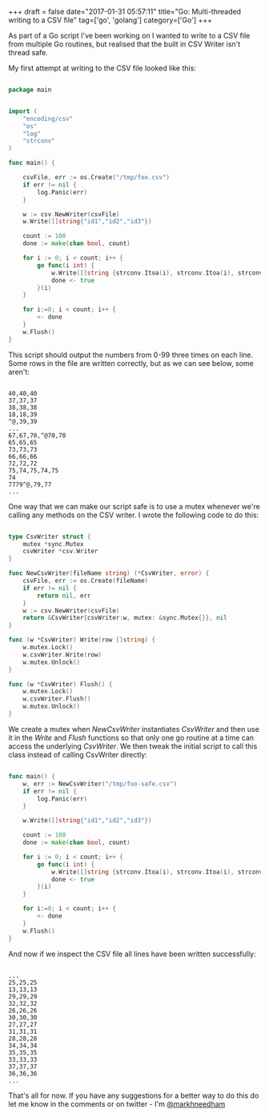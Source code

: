 +++
draft = false
date="2017-01-31 05:57:11"
title="Go: Multi-threaded writing to a CSV file"
tag=['go', 'golang']
category=['Go']
+++

As part of a Go script I've been working on I wanted to write to a CSV file from multiple Go routines, but realised that the built in CSV Writer isn't thread safe.

My first attempt at writing to the CSV file looked like this:


~~~go

package main


import (
	"encoding/csv"
	"os"
	"log"
	"strconv"
)

func main() {

	csvFile, err := os.Create("/tmp/foo.csv")
	if err != nil {
		log.Panic(err)
	}

	w := csv.NewWriter(csvFile)
	w.Write([]string{"id1","id2","id3"})

	count := 100
	done := make(chan bool, count)

	for i := 0; i < count; i++ {
		go func(i int) {
			w.Write([]string {strconv.Itoa(i), strconv.Itoa(i), strconv.Itoa(i)})
			done <- true
		}(i)
	}

	for i:=0; i < count; i++ {
		<- done
	}
	w.Flush()
}
~~~

<p>
This script should output the numbers from 0-99 three times on each line. Some rows in the file are written correctly, but as we can see below, some aren't:
</p>



~~~text

40,40,40
37,37,37
38,38,38
18,18,39
^@,39,39
...
67,67,70,^@70,70
65,65,65
73,73,73
66,66,66
72,72,72
75,74,75,74,75
74
7779^@,79,77
...
~~~

<p>
One way that we can make our script safe is to use a mutex whenever we're calling any methods on the CSV writer. I wrote the following code to do this:
</p>



~~~go

type CsvWriter struct {
	mutex *sync.Mutex
	csvWriter *csv.Writer
}

func NewCsvWriter(fileName string) (*CsvWriter, error) {
	csvFile, err := os.Create(fileName)
	if err != nil {
		return nil, err
	}
	w := csv.NewWriter(csvFile)
	return &CsvWriter{csvWriter:w, mutex: &sync.Mutex{}}, nil
}

func (w *CsvWriter) Write(row []string) {
	w.mutex.Lock()
	w.csvWriter.Write(row)
	w.mutex.Unlock()
}

func (w *CsvWriter) Flush() {
	w.mutex.Lock()
	w.csvWriter.Flush()
	w.mutex.Unlock()
}
~~~

<p>
We create a mutex when <cite>NewCsvWriter</cite> instantiates <cite>CsvWriter</cite> and then use it in the <cite>Write</cite> and <cite>Flush</cite> functions so that only one go routine at a time can access the underlying <cite>CsvWriter</cite>. We then tweak the initial script to call this class instead of calling CsvWriter directly:
</p>



~~~go

func main() {
	w, err := NewCsvWriter("/tmp/foo-safe.csv")
	if err != nil {
		log.Panic(err)
	}

	w.Write([]string{"id1","id2","id3"})

	count := 100
	done := make(chan bool, count)

	for i := 0; i < count; i++ {
		go func(i int) {
			w.Write([]string {strconv.Itoa(i), strconv.Itoa(i), strconv.Itoa(i)})
			done <- true
		}(i)
	}

	for i:=0; i < count; i++ {
		<- done
	}
	w.Flush()
}
~~~

<p>
And now if we inspect the CSV file all lines have been written successfully:
</p>



~~~text

...
25,25,25
13,13,13
29,29,29
32,32,32
26,26,26
30,30,30
27,27,27
31,31,31
28,28,28
34,34,34
35,35,35
33,33,33
37,37,37
36,36,36
...
~~~

<p>
That's all for now. If you have any suggestions for a better way to do this do let me know in the comments or on twitter - I'm <a href="https://twitter.com/markhneedham">@markhneedham</a>
</p>

